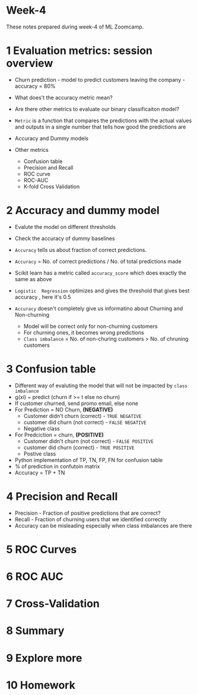 # Week-4
These notes prepared during week-4 of ML Zoomcamp. 

# 1 Evaluation metrics: session overview
- Churn prediction - model to predict customers leaving the company - accuracy = 80%
- What does't the accuracy metric mean? 
- Are there other metrics to evaluate our binary classificaiton model? 
- `Metric` is a function that compares the predictions with the actual values and outputs in a single number that tells how good the predictions are

- Accuracy and Dummy models 
- Other metrics 
    - Confusion table 
    - Precision and Recall 
    - ROC curve
    - ROC-AUC 
    - K-fold Cross Validation 

# 2 Accuracy and dummy model
- Evalute the model on different thresholds 
- Check the accuracy of dummy baselines

- `Accuracy` tells us about fraction of correct predictions. 
- `Accuracy` = No. of correct predictions / No. of total predictions made
- Scikit learn has a metric called `accuracy_score` which does exactly the same as above 
- `Logistic  Regression` optimizes and gives the threshold that gives best accuracy , here it's 0.5
- `Accuracy` doesn't completely give us informatino about Churning and Non-churning 
    - Model will be correct only for non-churning customers
    - For churning ones, it becomes wrong predictions
    - `Class imbalance`  = No. of non-churing customers > No. of chruning customers 

# 3 Confusion table
- Different way of evaluting the model that will not be impacted by `class imbalance`
- g(xi) ~ predict (churn if >= t else no churn)
- If customer churned, send promo email, else none 
- For Prediction = NO Churn, **(NEGATIVE)**
    - Customer didn't churn (correct) - `TRUE NEGATIVE`
    - customer did churn (not correct) - `FALSE NEGATIVE`
    - Negative class
- For Predciction = churn, **(POSITIVE)**
    - Customer didn't churn (not correct) - `FALSE POSITIVE`
    - customer did churn (correct) - `TRUE POSITIVE`
    - Postive class
- Python implementation of TP, TN, FP, FN for confusion table
- % of prediction in confutoin matrix
- Accuracy = TP + TN 

# 4 Precision and Recall
- Precision - Fraction of positive predictions that are correct? 
- Recall - Fraction of churning users that we identified correctly
- Accuracy can be misleading especially when class imbalances are there


# 5 ROC Curves

# 6 ROC AUC

# 7 Cross-Validation

# 8 Summary

# 9 Explore more

# 10 Homework
